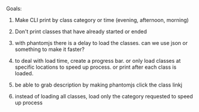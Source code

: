 Goals:

1. Make CLI print by class category or time (evening, afternoon, morning)
2. Don't print classes that have already started or ended
3. with phantomjs there is a delay to load the classes. can we use json or something to make it faster?
4. to deal with load time, create a progress bar. or only load classes at specific locations to speed up process.
    or print after each class is loaded.

5. be able to grab description by making phantomjs click the class linkj
6. instead of loading all classes, load only the category requested to speed up process
